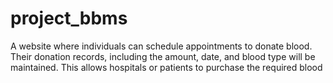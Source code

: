 # project_bbms
A website where individuals can schedule appointments to donate blood. Their donation records, including the amount, date, and blood type will be maintained. This allows hospitals or patients to purchase the required blood

